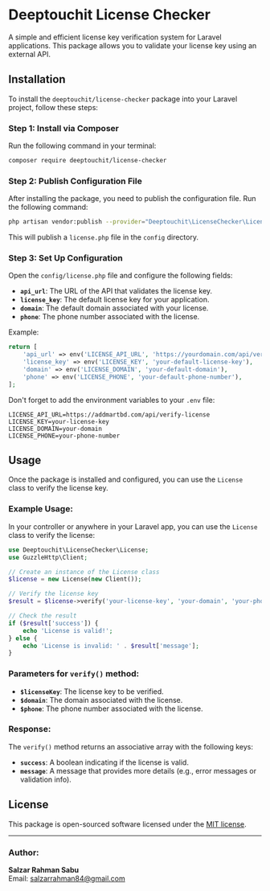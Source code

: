 
# Deeptouchit License Checker

A simple and efficient license key verification system for Laravel applications. This package allows you to validate your license key using an external API.

## Installation

To install the `deeptouchit/license-checker` package into your Laravel project, follow these steps:

### Step 1: Install via Composer

Run the following command in your terminal:

```bash
composer require deeptouchit/license-checker
```

### Step 2: Publish Configuration File

After installing the package, you need to publish the configuration file. Run the following command:

```bash
php artisan vendor:publish --provider="Deeptouchit\LicenseChecker\LicenseServiceProvider"
```

This will publish a `license.php` file in the `config` directory.

### Step 3: Set Up Configuration

Open the `config/license.php` file and configure the following fields:

- **`api_url`**: The URL of the API that validates the license key.
- **`license_key`**: The default license key for your application.
- **`domain`**: The default domain associated with your license.
- **`phone`**: The phone number associated with the license.

Example:

```php
return [
    'api_url' => env('LICENSE_API_URL', 'https://yourdomain.com/api/verify-license'),
    'license_key' => env('LICENSE_KEY', 'your-default-license-key'),
    'domain' => env('LICENSE_DOMAIN', 'your-default-domain'),
    'phone' => env('LICENSE_PHONE', 'your-default-phone-number'),
];
```

Don't forget to add the environment variables to your `.env` file:

```env
LICENSE_API_URL=https://addmartbd.com/api/verify-license
LICENSE_KEY=your-license-key
LICENSE_DOMAIN=your-domain
LICENSE_PHONE=your-phone-number
```

## Usage

Once the package is installed and configured, you can use the `License` class to verify the license key.

### Example Usage:

In your controller or anywhere in your Laravel app, you can use the `License` class to verify the license:

```php
use Deeptouchit\LicenseChecker\License;
use GuzzleHttp\Client;

// Create an instance of the License class
$license = new License(new Client());

// Verify the license key
$result = $license->verify('your-license-key', 'your-domain', 'your-phone');

// Check the result
if ($result['success']) {
    echo 'License is valid!';
} else {
    echo 'License is invalid: ' . $result['message'];
}
```

### Parameters for `verify()` method:

- **`$licenseKey`**: The license key to be verified.
- **`$domain`**: The domain associated with the license.
- **`$phone`**: The phone number associated with the license.

### Response:

The `verify()` method returns an associative array with the following keys:

- **`success`**: A boolean indicating if the license is valid.
- **`message`**: A message that provides more details (e.g., error messages or validation info).

## License

This package is open-sourced software licensed under the [MIT license](https://opensource.org/licenses/MIT).

---
  
### Author:

**Salzar Rahman Sabu**  
Email: [salzarrahman84@gmail.com](mailto:salzarrahman84@gmail.com)
